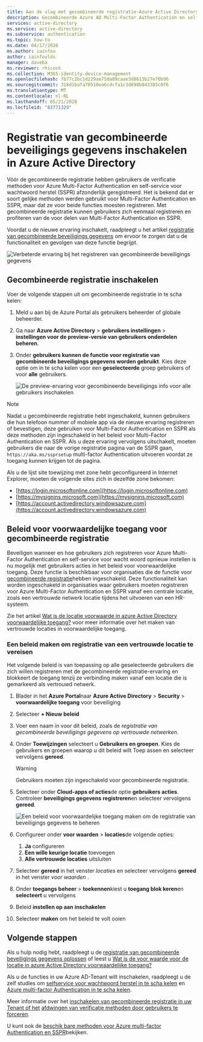 ```yaml
---
title: Aan de slag met gecombineerde registratie-Azure Active Directory
description: Gecombineerde Azure AD Multi-Factor Authentication en self-service voor wachtwoord herstel inschakelen
services: active-directory
ms.service: active-directory
ms.subservice: authentication
ms.topic: how-to
ms.date: 04/17/2020
ms.author: iainfou
author: iainfoulds
manager: daveba
ms.reviewer: rhicock
ms.collection: M365-identity-device-management
ms.openlocfilehash: fb77c2bc1d229ae75da89caae3d8613b27e70b96
ms.sourcegitcommit: 318d1bafa70510ea6cdcfa1c3d698b843385c0f6
ms.translationtype: MT
ms.contentlocale: nl-NL
ms.lasthandoff: 05/21/2020
ms.locfileid: "83771329"
---
```

# <a name="enable-combined-security-information-registration-in-azure-active-directory"></a>Registratie van gecombineerde beveiligings gegevens inschakelen in Azure Active Directory

Vóór de gecombineerde registratie hebben gebruikers de verificatie methoden voor Azure Multi-Factor Authentication en self-service voor wachtwoord herstel (SSPR) afzonderlijk geregistreerd. Het is bekend dat er soort gelijke methoden werden gebruikt voor Multi-Factor Authentication en SSPR, maar dat ze voor beide functies moesten registreren. Met gecombineerde registratie kunnen gebruikers zich eenmaal registreren en profiteren van de voor delen van Multi-Factor Authentication en SSPR.

Voordat u de nieuwe ervaring inschakelt, raadpleegt u het artikel [registratie van gecombineerde beveiligings gegevens](concept-registration-mfa-sspr-combined.md) om ervoor te zorgen dat u de functionaliteit en gevolgen van deze functie begrijpt.

![Verbeterde ervaring bij het registreren van gecombineerde beveiligings gegevens](media/howto-registration-mfa-sspr-combined/combined-security-info-more-required.png)

## <a name="enable-combined-registration"></a>Gecombineerde registratie inschakelen

Voer de volgende stappen uit om gecombineerde registratie in te scha kelen:

1. Meld u aan bij de Azure Portal als gebruikers beheerder of globale beheerder.
2. Ga naar **Azure Active Directory**  >  **gebruikers instellingen**  >  **instellingen voor de preview-versie van gebruikers onderdelen beheren**.
3. Onder **gebruikers kunnen de functie voor registratie van gecombineerde beveiligings gegevens worden gebruikt**. Kies deze optie om in te scha kelen voor een **geselecteerde** groep gebruikers of voor **alle** gebruikers.

   ![De preview-ervaring voor gecombineerde beveiligings info voor alle gebruikers inschakelen](media/howto-registration-mfa-sspr-combined/enable-the-combined-security-info-preview.png)

> [!NOTE]
> Nadat u gecombineerde registratie hebt ingeschakeld, kunnen gebruikers die hun telefoon nummer of mobiele app via de nieuwe ervaring registreren of bevestigen, deze gebruiken voor Multi-Factor Authentication en SSPR als deze methoden zijn ingeschakeld in het beleid voor Multi-Factor Authentication en SSPR. Als u deze ervaring vervolgens uitschakelt, moeten gebruikers die naar de vorige registratie pagina van de SSPR gaan, `https://aka.ms/ssprsetup` multi-factor Authentication uitvoeren voordat ze toegang kunnen krijgen tot de pagina.

Als u de lijst site toewijzing met zone hebt geconfigureerd in Internet Explorer, moeten de volgende sites zich in dezelfde zone bekomen:

* [https://login.microsoftonline.com](https://login.microsoftonline.com)
* [https://mysignins.microsoft.com](https://mysignins.microsoft.com)
* [https://account.activedirectory.windowsazure.com](https://account.activedirectory.windowsazure.com)

## <a name="conditional-access-policies-for-combined-registration"></a>Beleid voor voorwaardelijke toegang voor gecombineerde registratie

Beveiligen wanneer en hoe gebruikers zich registreren voor Azure Multi-Factor Authentication en self-service voor wacht woord opnieuw instellen is nu mogelijk met gebruikers acties in het beleid voor voorwaardelijke toegang. Deze functie is beschikbaar voor organisaties die de functie voor [gecombineerde registratie](../authentication/concept-registration-mfa-sspr-combined.md)hebben ingeschakeld. Deze functionaliteit kan worden ingeschakeld in organisaties waar gebruikers moeten registreren voor Azure Multi-Factor Authentication en SSPR vanaf een centrale locatie, zoals een vertrouwde netwerk locatie tijdens het uitvoeren van een HR-systeem.

Zie het artikel [Wat is de locatie voorwaarde in azure Active Directory voorwaardelijke toegang?](../conditional-access/location-condition.md#named-locations) voor meer informatie over het maken van vertrouwde locaties in voorwaardelijke toegang.

### <a name="create-a-policy-to-require-registration-from-a-trusted-location"></a>Een beleid maken om registratie van een vertrouwde locatie te vereisen

Het volgende beleid is van toepassing op alle geselecteerde gebruikers die zich willen registreren met de gecombineerde registratie-ervaring en blokkeert de toegang tenzij ze verbinding maken vanaf een locatie die is gemarkeerd als vertrouwd netwerk.

1. Blader in het **Azure Portal**naar **Azure Active Directory**  >  **Security**  >  **voorwaardelijke toegang** voor beveiliging
1. Selecteer **+ Nieuw beleid**
1. Voer een naam in voor dit beleid, zoals de *registratie van gecombineerde beveiligings gegevens op vertrouwde netwerken*.
1. Onder **Toewijzingen** selecteert u **Gebruikers en groepen**. Kies de gebruikers en groepen waarop u dit beleid wilt Toep assen en selecteer vervolgens **gereed**.

   > [!WARNING]
   > Gebruikers moeten zijn ingeschakeld voor gecombineerde registratie.

1. Selecteer onder **Cloud-apps of acties**de optie **gebruikers acties**. Controleer **beveiligings gegevens registreren**en selecteer vervolgens **gereed**.

    ![Een beleid voor voorwaardelijke toegang maken om de registratie van beveiligings gegevens te beheren](media/howto-registration-mfa-sspr-combined/require-registration-from-trusted-location.png)

1. Configureer onder **voor waarden**  >  **locaties**de volgende opties:
   1. **Ja** configureren
   1. **Een wille keurige locatie** toevoegen
   1. **Alle vertrouwde locaties** uitsluiten
1. Selecteer **gereed** in het venster *locaties* en selecteer vervolgens **gereed** in het venster *voor waarden* .
1. Onder **toegangs beheer**  >  **toekennen**kiest u **toegang blok keren**en **selecteert** u vervolgens
1. Beleid **instellen op aan** **inschakelen**
1. Selecteer **maken** om het beleid te volt ooien

## <a name="next-steps"></a>Volgende stappen

Als u hulp nodig hebt, raadpleegt u de [registratie van gecombineerde beveiligings gegevens oplossen](howto-registration-mfa-sspr-combined-troubleshoot.md) of leest u [Wat is de voor waarde voor de locatie in azure Active Directory voorwaardelijke toegang?](../conditional-access/location-condition.md)

Als u de functies in uw Azure AD-Tenant wilt inschakelen, raadpleegt u de zelf studies om [selfservice voor wachtwoord herstel in te scha kelen](tutorial-enable-sspr.md) en [Azure multi-factor Authentication in te scha kelen](tutorial-enable-azure-mfa.md).

Meer informatie over het [inschakelen van gecombineerde registratie in uw Tenant of het](howto-registration-mfa-sspr-combined.md) [afdwingen van verificatie methoden door gebruikers te forceren](howto-mfa-userdevicesettings.md#manage-user-authentication-options).

U kunt ook de [beschik bare methoden voor Azure multi-factor Authentication en SSPR](concept-authentication-methods.md)bekijken.
